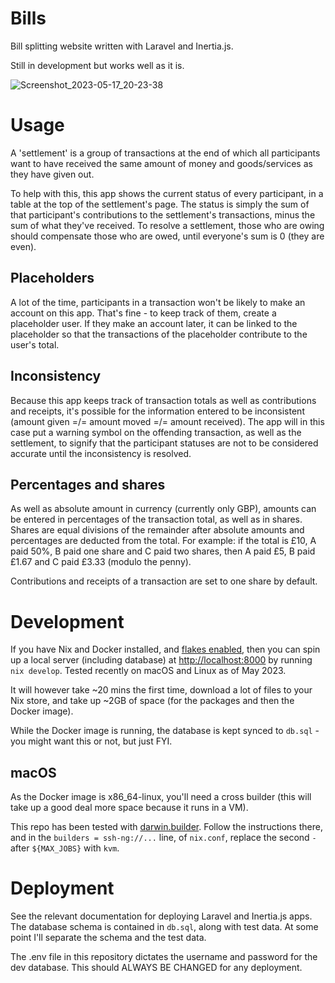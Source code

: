 Bills
=====

Bill splitting website written with Laravel and Inertia.js.

Still in development but works well as it is.

![Screenshot_2023-05-17_20-23-38](https://github.com/tauroid/bills/assets/4631050/7ac0b8a9-70c4-4c4b-ac7d-b7461c32f088)

# Usage

A 'settlement' is a group of transactions at the end of which all participants want to have received the same amount of money and goods/services as they have given out.

To help with this, this app shows the current status of every participant, in a table at the top of the settlement's page. The status is simply the sum of that participant's contributions to the settlement's transactions, minus the sum of what they've received. To resolve a settlement, those who are owing should compensate those who are owed, until everyone's sum is 0 (they are even).

## Placeholders

A lot of the time, participants in a transaction won't be likely to make an account on this app. That's fine - to keep track of them, create a placeholder user. If they make an account later, it can be linked to the placeholder so that the transactions of the placeholder contribute to the user's total.

## Inconsistency

Because this app keeps track of transaction totals as well as contributions and receipts, it's possible for the information entered to be inconsistent (amount given =/= amount moved =/= amount received). The app will in this case put a warning symbol on the offending transaction, as well as the settlement, to signify that the participant statuses are not to be considered accurate until the inconsistency is resolved.

## Percentages and shares

As well as absolute amount in currency (currently only GBP), amounts can be entered in percentages of the transaction total, as well as in shares. Shares are equal divisions of the remainder after absolute amounts and percentages are deducted from the total. For example: if the total is £10, A paid 50%, B paid one share and C paid two shares, then A paid £5, B paid £1.67 and C paid £3.33 (modulo the penny).

Contributions and receipts of a transaction are set to one share by default.

# Development

If you have Nix and Docker installed, and [flakes enabled](https://nixos.wiki/wiki/Flakes#Enable_flakes), then you can spin up a local server (including database) at <http://localhost:8000> by running `nix develop`. Tested recently on macOS and Linux as of May 2023.

It will however take ~20 mins the first time, download a lot of files to your Nix store, and take up ~2GB of space (for the packages and then the Docker image).

While the Docker image is running, the database is kept synced to `db.sql` - you might want this or not, but just FYI.

## macOS

As the Docker image is x86\_64-linux, you'll need a cross builder (this will take up a good deal more space because it runs in a VM).

This repo has been tested with [darwin.builder](https://nixos.org/manual/nixpkgs/unstable/#sec-darwin-builder). Follow the instructions there, and in the `builders = ssh-ng://...` line, of `nix.conf`, replace the second `-` after `${MAX_JOBS}` with `kvm`.

# Deployment

See the relevant documentation for deploying Laravel and Inertia.js apps. The database schema is contained in `db.sql`, along with test data. At some point I'll separate the schema and the test data.

The .env file in this repository dictates the username and password for the dev database. This should ALWAYS BE CHANGED for any deployment.

